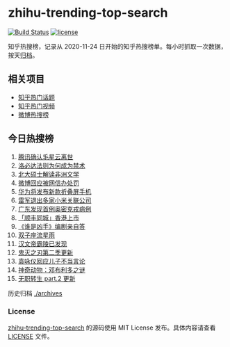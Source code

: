 # zhihu-trending-top-search

[![Build Status](https://github.com/justjavac/zhihu-trending-top-search/workflows/ci/badge.svg?branch=main)](https://github.com/justjavac/zhihu-trending-top-search/actions)
[![license](https://img.shields.io/github/license/justjavac/zhihu-trending-top-search)](https://github.com/justjavac/zhihu-trending-top-search/blob/main/LICENSE)

知乎热搜榜，记录从 2020-11-24 日开始的知乎热搜榜单。每小时抓取一次数据，按天[归档](./archives)。

## 相关项目

- [知乎热门话题](https://github.com/justjavac/zhihu-trending-hot-questions)
- [知乎热门视频](https://github.com/justjavac/zhihu-trending-hot-video)
- [微博热搜榜](https://github.com/justjavac/weibo-trending-hot-search)

## 今日热搜榜

<!-- BEGIN -->
<!-- 最后更新时间 Wed Dec 15 2021 03:11:19 GMT+0800 (China Standard Time) -->

1. [腾讯确认毛星云离世](https://www.zhihu.com/search?q=毛星云)
1. [洛必达法则为何成为禁术](https://www.zhihu.com/search?q=洛必达法则)
1. [北大硕士解读非洲文学](https://www.zhihu.com/search?q=非洲文学)
1. [微博回应被网信办处罚](https://www.zhihu.com/search?q=微博)
1. [华为将发布新款折叠屏手机](https://www.zhihu.com/search?q=华为折叠屏)
1. [雷军退出多家小米关联公司](https://www.zhihu.com/search?q=雷军)
1. [广东发现首例奥密克戎病例](https://www.zhihu.com/search?q=广东疫情)
1. [「顺丰同城」香港上市](https://www.zhihu.com/search?q=顺丰同城)
1. [《谁是凶手》编剧亲自答](https://www.zhihu.com/search?q=谁是凶手)
1. [双子座流星雨](https://www.zhihu.com/search?q=流星雨)
1. [汉文帝霸陵已发现](https://www.zhihu.com/search?q=汉文帝霸陵)
1. [鬼灭之刃第二季更新](https://www.zhihu.com/search?q=鬼灭之刃)
1. [袁咏仪回应儿子不当言论](https://www.zhihu.com/search?q=袁咏仪)
1. [神奇动物：邓布利多之谜](https://www.zhihu.com/search?q=神奇动物在哪里)
1. [无职转生 part.2 更新](https://www.zhihu.com/search?q=无职转生)

<!-- END -->

历史归档 [./archives](./archives)

### License

[zhihu-trending-top-search](https://github.com/justjavac/zhihu-trending-top-search)
的源码使用 MIT License 发布。具体内容请查看 [LICENSE](./LICENSE) 文件。
